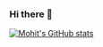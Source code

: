 ### Hi there 👋

[![Mohit's GitHub stats](https://github-readme-stats.vercel.app/api?username=mohitreddy1996)](https://github.com/mohitreddy1996/github-readme-stats)

